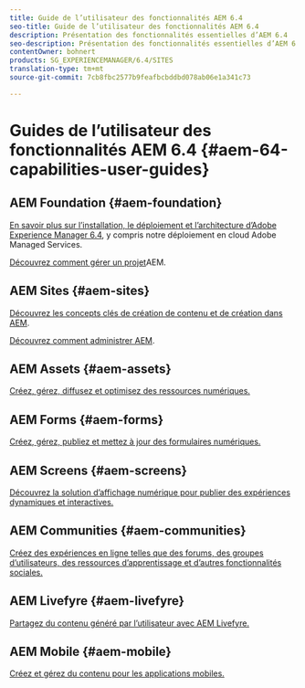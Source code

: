 ```yaml
---
title: Guide de l’utilisateur des fonctionnalités AEM 6.4
seo-title: Guide de l’utilisateur des fonctionnalités AEM 6.4
description: Présentation des fonctionnalités essentielles d’AEM 6.4
seo-description: Présentation des fonctionnalités essentielles d’AEM 6.4
contentOwner: bohnert
products: SG_EXPERIENCEMANAGER/6.4/SITES
translation-type: tm+mt
source-git-commit: 7cb8fbc2577b9feafbcbddbd078ab06e1a341c73

---
```



# Guides de l’utilisateur des fonctionnalités AEM 6.4 {#aem-64-capabilities-user-guides}

## AEM Foundation {#aem-foundation}

[En savoir plus sur l’installation, le déploiement et l’architecture d’Adobe Experience Manager 6.4](/help/sites-deploying/home.md), y compris notre déploiement en cloud Adobe Managed Services.

[Découvrez comment gérer un projet](/help/managing/home.md)AEM.

## AEM Sites {#aem-sites}

[Découvrez les concepts clés de création de contenu et de création dans AEM](/help/sites-authoring/home.md).

[Découvrez comment administrer AEM](/help/sites-administering/home.md).

## AEM Assets {#aem-assets}

[Créez, gérez, diffusez et optimisez des ressources numériques.](/help/assets/home.md)

## AEM Forms {#aem-forms}

[Créez, gérez, publiez et mettez à jour des formulaires numériques.](/help/forms/home.md)

## AEM Screens {#aem-screens}

[Découvrez la solution d’affichage numérique pour publier des expériences dynamiques et interactives.](/help/screens/home.md)

## AEM Communities {#aem-communities}

[Créez des expériences en ligne telles que des forums, des groupes d’utilisateurs, des ressources d’apprentissage et d’autres fonctionnalités sociales.](/help/communities/home.md)

## AEM Livefyre {#aem-livefyre}

[Partagez du contenu généré par l’utilisateur avec AEM Livefyre.](https://marketing.adobe.com/resources/help/en_US/livefyre/home.html)

## AEM Mobile {#aem-mobile}

[Créez et gérez du contenu pour les applications mobiles.](/help/mobile/home.md)
